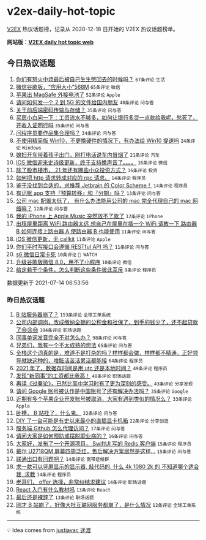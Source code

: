 # v2ex-daily-hot-topic

[V2EX](https://www.v2ex.com/) 热议话题榜，记录从 2020-12-18 日开始的 V2EX 热议话题榜单。

**网站版：[V2EX daily hot topic web](https://boojack.github.io/v2ex-daily-hot-topic-web/)**

## 今日热议话题

<!-- TODAY BEGIN -->

1. [你们有怒火中烧最后被自己生生憋回去的时候吗？](https://www.v2ex.com/t/789418) `67条评论` `生活`
1. [微信谷歌版，“应用大小”568M](https://www.v2ex.com/t/789383) `65条评论` `微信`
1. [苹果出 MagSafe 外接电池了](https://www.v2ex.com/t/789390) `52条评论` `Apple`
1. [请问如何发一个 2 到 5G 的文件给国内朋友](https://www.v2ex.com/t/789447) `48条评论` `问与答`
1. [关于前后端密码传输与存储？](https://www.v2ex.com/t/789385) `35条评论` `问与答`
1. [买房小白问一下：工资流水不够多，如何让银行多贷一点款给我呢，愁死了，开收入证明行吗](https://www.v2ex.com/t/789419) `35条评论` `问与答`
1. [问程序员要作品集合理吗？](https://www.v2ex.com/t/789391) `34条评论` `问与答`
1. [不使用精简版 Win10，不更换硬件的情况下，有办法给 Win10 提速吗](https://www.v2ex.com/t/789463) `24条评论` `Windows`
1. [媳妇开车带着孩子出门，刚打电话说车内冒烟了](https://www.v2ex.com/t/789439) `21条评论` `汽车`
1. [IOS 微信迎来史诗级更新，终于支持换声音了。。。。](https://www.v2ex.com/t/789451) `16条评论` `微信`
1. [除了股市楼市， 21 年还有哪些小众投资方式？](https://www.v2ex.com/t/789395) `16条评论` `投资`
1. [如何把 http 请求转成对应的 rpc 请求。](https://www.v2ex.com/t/789425) `14条评论` `程序员`
1. [鉴于没找到合适的，求推荐 Jetbrain 的 Color Scheme！](https://www.v2ex.com/t/789415) `14条评论` `程序员`
1. [有记账 app 支持『预算转移』和『分期』吗？](https://www.v2ex.com/t/789393) `13条评论` `问与答`
1. [公司 mac 配置太低了， 有什么办法能用公司的 mac 完全代理自己的 mac 网络嘛？](https://www.v2ex.com/t/789430) `12条评论` `问与答`
1. [我的 iPhone 上 Apple Music 突然放不了歌了](https://www.v2ex.com/t/789429) `12条评论` `iPhone`
1. [出租屋里距离 WiFi 路由器太远 想自己在屋里在插一个 WiFi 请教一下 路由器 B 如何连接上路由器 A 使路由器 B 也能使用](https://www.v2ex.com/t/789465) `11条评论` `问与答`
1. [iOS 微信更新，无 callkit](https://www.v2ex.com/t/789445) `11条评论` `Apple`
1. [你们平时写接口会遵循 RESTful API 吗？](https://www.v2ex.com/t/789400) `11条评论` `问与答`
1. [s6 微信日常卡死](https://www.v2ex.com/t/789434) `10条评论` ` WATCH`
1. [升级谷歌版微信 8.0，用不了小程序](https://www.v2ex.com/t/789389) `10条评论` `微信`
1. [给定若干个条件，怎么判断这些条件彼此互斥](https://www.v2ex.com/t/789435) `9条评论` `程序员`

数据更新于 2021-07-14 06:53:56

<!-- TODAY END -->

### 昨日热议话题

<!-- YESTERDAY BEGIN -->

1. [B 站服务器崩了？](https://www.v2ex.com/t/789356) `153条评论` `全球工单系统`
1. [公司内部调岗，改成缴纳全额的公积金和社保了，到手的钱少了，还不起贷款了😢😢😢](https://www.v2ex.com/t/789168) `104条评论` `职场话题`
1. [同事单词发音完全不对怎么办？](https://www.v2ex.com/t/789173) `98条评论` `问与答`
1. [兄弟们，我有一个不太成熟的想法](https://www.v2ex.com/t/789169) `65条评论` `问与答`
1. [全栈这个词真的是，难道不是打杂的吗？样样都会做，样样都不精通，正好领导就缺这种的，啥脏活苦活累活都能接](https://www.v2ex.com/t/789234) `64条评论` `程序员`
1. [2021 年了，数据存时间是用 utc 还是本地时间？](https://www.v2ex.com/t/789255) `49条评论` `程序员`
1. [发现“新同事”的工资都比我高！](https://www.v2ex.com/t/789187) `48条评论` `职场话题`
1. [再读《过秦论》，已然比高中学习时有了更为深刻的感受。](https://www.v2ex.com/t/789238) `43条评论` `分享发现`
1. [请问 Google 账号被认作是中国账号了还有解决办法吗？](https://www.v2ex.com/t/789338) `35条评论` `Google`
1. [近期有多个苹果企业开发账号被取消，大家有遇到类似的情况么？](https://www.v2ex.com/t/789194) `33条评论` `Apple`
1. [卧槽， B 站挂了，什么鬼。](https://www.v2ex.com/t/789363) `22条评论` `问与答`
1. [DIY 了一台可能是有史以来最小的直插显卡机箱](https://www.v2ex.com/t/789310) `22条评论` `分享创造`
1. [服务端 Github 怎么代理访问？](https://www.v2ex.com/t/789231) `17条评论` `问与答`
1. [请问大家是如何预防或摆脱职业病的？](https://www.v2ex.com/t/789221) `16条评论` `问与答`
1. [大家好，发布了一个开源项目， SwiftUI 写的 Redis 客户端](https://www.v2ex.com/t/789198) `15条评论` `程序员`
1. [戴尔 U2718QM 屏幕四周泛红，售后解决方案居然是这样...](https://www.v2ex.com/t/789190) `15条评论` `问与答`
1. [联通出口有问题吧？](https://www.v2ex.com/t/789331) `14条评论` `宽带症候群`
1. [求一款可以竖屏显示的显示器, 敲代码的. 什么 4k 1080 2k 的 不知道哪个适合我, 求教](https://www.v2ex.com/t/789265) `14条评论` `程序员`
1. [老哥们， offer 选择，非常纠结求建议](https://www.v2ex.com/t/789200) `14条评论` `职场话题`
1. [React 入门有什么教材吗](https://www.v2ex.com/t/789313) `13条评论` `React`
1. [最后还是裸辞了](https://www.v2ex.com/t/789163) `13条评论` `职场话题`
1. [刚才 B 站崩了，好像大批互联网服务都崩了，是什么情况](https://www.v2ex.com/t/789377) `12条评论` `全球工单系统`

<!-- YESTERDAY END -->

---

💡 Idea comes from [justjavac 迷渡](https://github.com/justjavac/)
